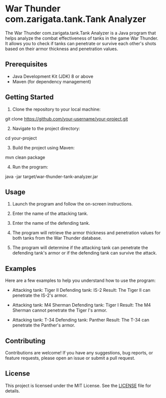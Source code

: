 # War Thunder com.zarigata.tank.Tank Analyzer

The War Thunder com.zarigata.tank.Tank Analyzer is a Java program that helps analyze the combat effectiveness of tanks in the game War Thunder. It allows you to check if tanks can penetrate or survive each other's shots based on their armor thickness and penetration values.

## Prerequisites

- Java Development Kit (JDK) 8 or above
- Maven (for dependency management)

## Getting Started

1. Clone the repository to your local machine:

git clone https://github.com/your-username/your-project.git


2. Navigate to the project directory:

cd your-project

3. Build the project using Maven:

mvn clean package


4. Run the program:

java -jar target/war-thunder-tank-analyzer.jar


## Usage

1. Launch the program and follow the on-screen instructions.

2. Enter the name of the attacking tank.

3. Enter the name of the defending tank.

4. The program will retrieve the armor thickness and penetration values for both tanks from the War Thunder database.

5. The program will determine if the attacking tank can penetrate the defending tank's armor or if the defending tank can survive the attack.

## Examples

Here are a few examples to help you understand how to use the program:

- Attacking tank: Tiger II
  Defending tank: IS-2
  Result: The Tiger II can penetrate the IS-2's armor.

- Attacking tank: M4 Sherman
  Defending tank: Tiger I
  Result: The M4 Sherman cannot penetrate the Tiger I's armor.

- Attacking tank: T-34
  Defending tank: Panther
  Result: The T-34 can penetrate the Panther's armor.

## Contributing

Contributions are welcome! If you have any suggestions, bug reports, or feature requests, please open an issue or submit a pull request.

## License

This project is licensed under the MIT License. See the [LICENSE](LICENSE) file for details.
